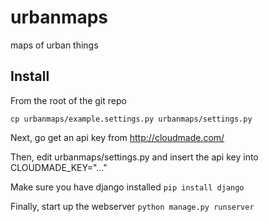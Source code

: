 urbanmaps
=========

maps of urban things


Install
---------

From the root of the git repo

`cp urbanmaps/example.settings.py urbanmaps/settings.py`

Next, go get an api key from http://cloudmade.com/

Then, edit urbanmaps/settings.py and insert the api key into CLOUDMADE_KEY="..."

Make sure you have django installed
`pip install django`

Finally, start up the webserver
`python manage.py runserver`

